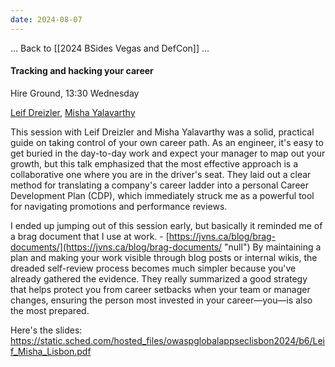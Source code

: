 ```yaml
---
date: 2024-08-07
---
```


... Back to [[2024 BSides Vegas and DefCon]] ...


#### Tracking and hacking your career

Hire Ground, 13:30 Wednesday

[Leif Dreizler](https://bsideslv.org/speakers#GJN7BT), [Misha Yalavarthy](https://bsideslv.org/speakers#FQPWTM)

This session with Leif Dreizler and Misha Yalavarthy was a solid, practical guide on taking control of your own career path. As an engineer, it's easy to get buried in the day-to-day work and expect your manager to map out your growth, but this talk emphasized that the most effective approach is a collaborative one where you are in the driver's seat. They laid out a clear method for translating a company's career ladder into a personal Career Development Plan (CDP), which immediately struck me as a powerful tool for navigating promotions and performance reviews.

I ended up jumping out of this session early, but basically it reminded me of a brag document that I use at work. - [https://jvns.ca/blog/brag-documents/](https://jvns.ca/blog/brag-documents/ "null") 
By maintaining a plan and making your work visible through blog posts or internal wikis, the dreaded self-review process becomes much simpler because you've already gathered the evidence. They really summarized a good strategy that helps protect you from career setbacks when your team or manager changes, ensuring the person most invested in your career—you—is also the most prepared.


Here's the slides:
https://static.sched.com/hosted_files/owaspglobalappseclisbon2024/b6/Leif_Misha_Lisbon.pdf


